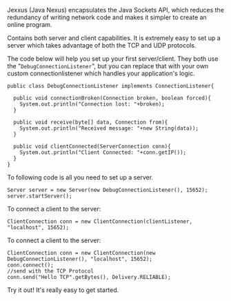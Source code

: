 Jexxus (Java Nexus) encapsulates the Java Sockets API, which reduces the redundancy of writing network code and makes it simpler to create an online program.

Contains both server and client capabilities.  It is extremely easy to set up a server which takes advantage of both the TCP and UDP protocols.

The code below will help you set up your first server/client.  They both use the "`DebugConnectionListener`", but you can replace that with your own custom connectionlistener which handles your application's logic.

```
public class DebugConnectionListener implements ConnectionListener{

  public void connectionBroken(Connection broken, boolean forced){
    System.out.println("Connection lost: "+broken);
  }

  public void receive(byte[] data, Connection from){
    System.out.println("Received message: "+new String(data));
  }

  public void clientConnected(ServerConnection conn){
    System.out.println("Client Connected: "+conn.getIP());
  }
}
```

To following code is all you need to set up a server.

```
Server server = new Server(new DebugConnectionListener(), 15652);
server.startServer();
```

To connect a client to the server:

```
ClientConnection conn = new ClientConnection(clientListener, "localhost", 15652);
```

To connect a client to the server:
```
ClientConnection conn = new ClientConnection(new DebugConnectionListener(), "localhost", 15652);
conn.connect();
//send with the TCP Protocol
conn.send("Hello TCP".getBytes(), Delivery.RELIABLE);
```

Try it out!  It's really easy to get started.